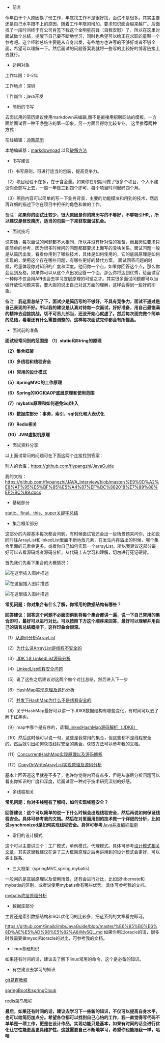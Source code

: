 ﻿ - 前言

今年由于个人原因换了份工作，年底找工作不是很好找，面试不是很多。其实主要还是自己水平跟不上的原因，随着工作年限的增加，要求知识面会越来越广。后面找了一段时间终于有公司肯签下我这个全明星前锋（自我安慰）了，所以在这里对面试做个总结，提醒下自己要不断地学习，同时也希望可以给正在求职的童鞋一个参考吧。这个经验总结主要是从自身出发，有些地方也许写的不够好或者不够全面，希望可以理解一下。然后面试的问题答案我就将一些写的比较好的博客链接上去就行。

 - 适用对象

工作年限：0-2年

工作地点：深圳

工作岗位：java开发


 - 简历的书写

去面试用的简历建议使用markdown来编辑,而不是直接用招聘网站的模板。一方面给面试官一种干净整洁的第一印象，另一方面显得你比较专业。
这里推荐两种方式：

在线编辑：[冷熊简历](http://cv.ftqq.com/#)

本地编辑器：[markdownpad](http://www.markdownpad.com/download.html)  以及[破解方法](https://www.jianshu.com/p/a85e8b0545e2)


 - 书写建议
 
（1）书写原则，可进行适当的包装，提高竞争力。

（2）项目经验不在多，在于含金量。如果你在职期间做了很多个项目，个人不建议你全部写上去，一般一年做三到四个即可，每个项目时间起码四个月。

（3）项目内容可以简单的写一下业务背景，主要的功能模块和用到的技术，然后再详细的描述下你在项目中担任的角色和做的工作。

备注：**如果你的面试比较少，很大原因是你的简历写的不够好，不够吸引HR,，所以建议是修改简历，适当的包装一下来获取面试机会。**

- 面试技巧

说实话，每次面试的问题都不大相同，所以并没有针对性的准备，而且岗位要求只能简单的参考，因为很多时候问的问题都跟要求上面写的没啥关系。面试问题一般是从简历出发，看看你用到了哪些技术，具体是如何使用的，它的底层原理是如何实现的，使用这个存在哪些问题，有哪些更好的替代方案。
面试回答问题的时候，尽量体现你对知识的广度和深度。他问你一个点，如果你回答这个点，那么你会达到及格，如果你可以从这个点出发回答一个面，那么你将达到优秀，给面试官一种你不仅会用API也会去学习底层原理的可塑之才。其实很多面试问题都可以当做开放性问题来答，要大胆的说出自己对这方面的理解，这样会得到一些好的印象。

备注：**我这里总结了下，面试少是简历写的不够好，不具有竞争力，面试不通过是自己表现的不好。所以我的建议是认真对待每一次面试，好好准备，用自己最饱满的精神去迎接挑战，切不可吊儿郎当，还没开始心就虚了。然后每次面完做个简单的总结，看看还有什么需要调整的，这样每次面试完你都会有所提高。**

 - 面试前的准备

**面试经常问到的范围是**
**（1）static和String的原理**

**（2）集合框架**

**（3）多线程和线程安全**

**（4）常用的设计模式**

**（5）SpringMVC的工作原理**

**（6）Spring的IOC和AOP底层原理和使用范围**

**（7）mybatis原理和如何避免Sql注入**

**（8）数据库部分：事务，索引，sql优化和大表优化**

**（9）Redis相关**

**（10）JVM虚拟机原理**


 - 面试资料分享

以上面试常问的问题可在下面这两个连接找到答案：

别人的仓库：https://github.com/flypangzhi/JavaGuide

我的文档：https://github.com/flypangzhi/JAVA_Interview/blob/master/%E9%9D%A2%E8%AF%95%E5%BF%85%E5%A4%87%EF%BC%882018%E7%89%88%EF%BC%89.docx

 - 基础部分

[static、final、this、super关键字总结](https://github.com/Snailclimb/JavaGuide/blob/master/Java%E7%9B%B8%E5%85%B3/final%E3%80%81static%E3%80%81this%E3%80%81super.md)

 - 集合框架部分

这部分的内容基本每次都会问到，有时候面试官还会出一些场景题来问你，比如说同时往ArrayList和linkedList里面不断地放元素，在发生内存溢出的时候，哪个集合里面的元素会更多。或者你自己如何实现一个arrayList。所以我建议这部分最好可以去看源码或者源码分析，从代码上去学习和理解，切勿进行死记硬背。

首先我们先看下集合的大概情况：


![在这里插入图片描述](https://img-blog.csdnimg.cn/20181222203919855.png?x-oss-process=image/watermark,type_ZmFuZ3poZW5naGVpdGk,shadow_10,text_aHR0cHM6Ly9ibG9nLmNzZG4ubmV0L3FxXzMyNTc0NDM1,size_16,color_FFFFFF,t_70)


![在这里插入图片描述](https://img-blog.csdnimg.cn/20181222204100907.png?x-oss-process=image/watermark,type_ZmFuZ3poZW5naGVpdGk,shadow_10,text_aHR0cHM6Ly9ibG9nLmNzZG4ubmV0L3FxXzMyNTc0NDM1,size_16,color_FFFFFF,t_70)


![在这里插入图片描述](https://img-blog.csdnimg.cn/2018122220421566.png?x-oss-process=image/watermark,type_ZmFuZ3poZW5naGVpdGk,shadow_10,text_aHR0cHM6Ly9ibG9nLmNzZG4ubmV0L3FxXzMyNTc0NDM1,size_16,color_FFFFFF,t_70)


**常见问题：你对集合有什么了解，你常用的数据结构有哪些？**

**回答建议：回答这个问题不必面面俱到将每个集合都讲一遍，说一下自己常用的集合即可，最好可以进行对比。可以按照下方这个顺序来回答，最好可以理解并用自己的语言总结概括下，这样印象会很深。**

（1）[从源码分析ArrayList](https://blog.csdn.net/xfhy_/article/details/80193648)

（2）[为什么说ArrayList是线程不安全的](https://blog.csdn.net/u012859681/article/details/78206494)

（3）[JDK 1.8 LinkedList源码分析](https://blog.csdn.net/xfhy_/article/details/80193648)

（4）[LinkedList线程安全问题](http://www.cnblogs.com/balaamwe/archive/2012/04/23/2466658.html)

（5）说了这些之后建议对这两个做个对比总结，然后进入下一步

（6）[HashMap实现原理及源码分析](https://www.cnblogs.com/chengxiao/p/6059914.html)

（7）[并发下HashMap为什么不是线程安全的](https://blog.csdn.net/chisunhuang/article/details/79041656)

（8）关于HashMap最好可以讲一下JDK8数据结构有哪些变化，有时间可以去了解下红黑树。

（9）map中哪个是有序的，请看[LinkedHashMap源码解析（JDK8）](https://blog.csdn.net/zxt0601/article/details/77429150)

（10）然后这时候可以说一句，这些是我常用的集合，但这些都不是线程安全的，然后就引出如何获取线程安全的集合。获取方法可以参考我的文档。

（11）[ConcurrentHashMap实现原理以及源码解析](https://blog.csdn.net/dingjianmin/article/details/79776646)

（12）[CopyOnWriteArrayList实现原理及源码分析](http://www.cnblogs.com/chengxiao/p/6881974.html)


基本上回答道这里就差不多了，也许你觉得内容有点多，但是从底层分析问题可以看出你知识的广度和深度，给面试官一种对于技术研究深刻的好感。

 - 多线程相关


**常见问题：你对多线程有了解吗，如何实现线程安全？**

**回答建议：这个可以简单的说一下什么时候会出现线程安全，然后再说如何保证线程安全。具体可参考我的文档。然后在对里面用到的技术做一个详细的分析，比如说synchronized是如何实现线程安全。具体可参考**[Java并发编程指南](https://blog.csdn.net/qq_34337272/column/info/20860)

 - 常用的设计模式

这个可以主要讲三个：工厂模式，单例模式，代理模式。具体可参考[设计模式相关文章](https://github.com/Snailclimb/JavaGuide/blob/master/Java%E7%9B%B8%E5%85%B3/%E8%AE%BE%E8%AE%A1%E6%A8%A1%E5%BC%8F.md)，其实这里我建议在讲了三大框架原理之后再讲用到的设计模式会更好，可以突出联系。

 - 三大框架（springMVC,spring,mybatis）

一般问的是底层原理以及使用场景，还有会进行对比，比如说hibernate和mybatis的区别，或者说使用mybatis会有哪些优势。具体可参考我的文档。

[mybatis底层原理分析](https://mp.weixin.qq.com/s/cegc3EaLQn04QHa-khOv3w)

 - 数据库部分

主要还是索引数据结构和SQL优化问的比较多，把这系列的文章看完即可。

https://github.com/Snailclimb/JavaGuide/blob/master/%E6%95%B0%E6%8D%AE%E5%AD%98%E5%82%A8/MySQL.md
如果你用过oracle的话，很多时候需要做mysql和oracle的对比，可参考我的文档。

 - linux基础知识

如果还有时间的话，建议去了解下linux常用的命令，这个是必备的知识。

 - 有空建议去学习的知识

[git易百教程](https://www.yiibai.com/git/)

[springBoot和springCloub](https://blog.lqdev.cn/)

[redis菜鸟教程](http://www.runoob.com/redis/redis-tutorial.html)

**最后，如果还有时间的话，建议去学习下一些新的知识，不仅可以提高自身水平，也可以给简历加点分。希望各位都可以找到自己心怡的工作，我一直觉得写代码不单单是一项工作，更是在设计作品，实现功能只是基本，如果有时间的话会进行优化让它性能更高更具维护性，这就需要自己不断地学习，希望你也能跟我一样，哈哈**



 




